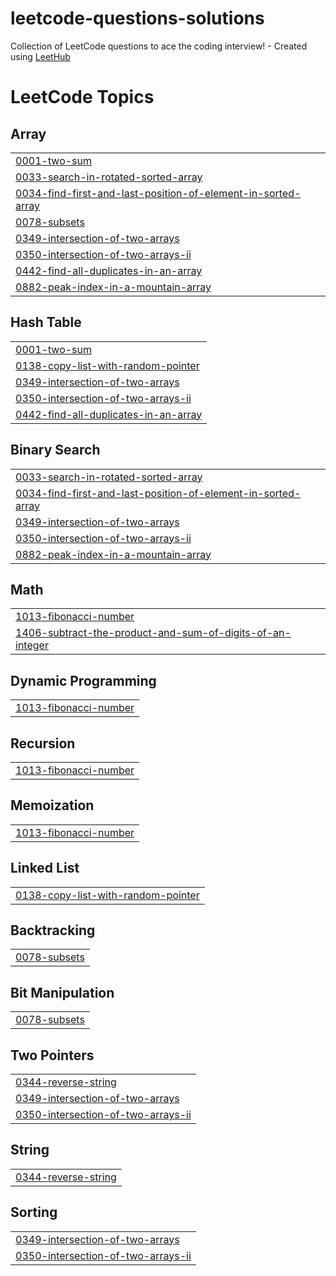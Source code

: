# leetcode-questions-solutions
Collection of LeetCode questions to ace the coding interview! - Created using [LeetHub](https://github.com/QasimWani/LeetHub)

<!---LeetCode Topics Start-->
# LeetCode Topics
## Array
|  |
| ------- |
| [0001-two-sum](https://github.com/yashyc7/Leetcode-solutions/tree/master/0001-two-sum) |
| [0033-search-in-rotated-sorted-array](https://github.com/yashyc7/Leetcode-solutions/tree/master/0033-search-in-rotated-sorted-array) |
| [0034-find-first-and-last-position-of-element-in-sorted-array](https://github.com/yashyc7/Leetcode-solutions/tree/master/0034-find-first-and-last-position-of-element-in-sorted-array) |
| [0078-subsets](https://github.com/yashyc7/Leetcode-solutions/tree/master/0078-subsets) |
| [0349-intersection-of-two-arrays](https://github.com/yashyc7/Leetcode-solutions/tree/master/0349-intersection-of-two-arrays) |
| [0350-intersection-of-two-arrays-ii](https://github.com/yashyc7/Leetcode-solutions/tree/master/0350-intersection-of-two-arrays-ii) |
| [0442-find-all-duplicates-in-an-array](https://github.com/yashyc7/Leetcode-solutions/tree/master/0442-find-all-duplicates-in-an-array) |
| [0882-peak-index-in-a-mountain-array](https://github.com/yashyc7/Leetcode-solutions/tree/master/0882-peak-index-in-a-mountain-array) |
## Hash Table
|  |
| ------- |
| [0001-two-sum](https://github.com/yashyc7/Leetcode-solutions/tree/master/0001-two-sum) |
| [0138-copy-list-with-random-pointer](https://github.com/yashyc7/Leetcode-solutions/tree/master/0138-copy-list-with-random-pointer) |
| [0349-intersection-of-two-arrays](https://github.com/yashyc7/Leetcode-solutions/tree/master/0349-intersection-of-two-arrays) |
| [0350-intersection-of-two-arrays-ii](https://github.com/yashyc7/Leetcode-solutions/tree/master/0350-intersection-of-two-arrays-ii) |
| [0442-find-all-duplicates-in-an-array](https://github.com/yashyc7/Leetcode-solutions/tree/master/0442-find-all-duplicates-in-an-array) |
## Binary Search
|  |
| ------- |
| [0033-search-in-rotated-sorted-array](https://github.com/yashyc7/Leetcode-solutions/tree/master/0033-search-in-rotated-sorted-array) |
| [0034-find-first-and-last-position-of-element-in-sorted-array](https://github.com/yashyc7/Leetcode-solutions/tree/master/0034-find-first-and-last-position-of-element-in-sorted-array) |
| [0349-intersection-of-two-arrays](https://github.com/yashyc7/Leetcode-solutions/tree/master/0349-intersection-of-two-arrays) |
| [0350-intersection-of-two-arrays-ii](https://github.com/yashyc7/Leetcode-solutions/tree/master/0350-intersection-of-two-arrays-ii) |
| [0882-peak-index-in-a-mountain-array](https://github.com/yashyc7/Leetcode-solutions/tree/master/0882-peak-index-in-a-mountain-array) |
## Math
|  |
| ------- |
| [1013-fibonacci-number](https://github.com/yashyc7/Leetcode-solutions/tree/master/1013-fibonacci-number) |
| [1406-subtract-the-product-and-sum-of-digits-of-an-integer](https://github.com/yashyc7/Leetcode-solutions/tree/master/1406-subtract-the-product-and-sum-of-digits-of-an-integer) |
## Dynamic Programming
|  |
| ------- |
| [1013-fibonacci-number](https://github.com/yashyc7/Leetcode-solutions/tree/master/1013-fibonacci-number) |
## Recursion
|  |
| ------- |
| [1013-fibonacci-number](https://github.com/yashyc7/Leetcode-solutions/tree/master/1013-fibonacci-number) |
## Memoization
|  |
| ------- |
| [1013-fibonacci-number](https://github.com/yashyc7/Leetcode-solutions/tree/master/1013-fibonacci-number) |
## Linked List
|  |
| ------- |
| [0138-copy-list-with-random-pointer](https://github.com/yashyc7/Leetcode-solutions/tree/master/0138-copy-list-with-random-pointer) |
## Backtracking
|  |
| ------- |
| [0078-subsets](https://github.com/yashyc7/Leetcode-solutions/tree/master/0078-subsets) |
## Bit Manipulation
|  |
| ------- |
| [0078-subsets](https://github.com/yashyc7/Leetcode-solutions/tree/master/0078-subsets) |
## Two Pointers
|  |
| ------- |
| [0344-reverse-string](https://github.com/yashyc7/Leetcode-solutions/tree/master/0344-reverse-string) |
| [0349-intersection-of-two-arrays](https://github.com/yashyc7/Leetcode-solutions/tree/master/0349-intersection-of-two-arrays) |
| [0350-intersection-of-two-arrays-ii](https://github.com/yashyc7/Leetcode-solutions/tree/master/0350-intersection-of-two-arrays-ii) |
## String
|  |
| ------- |
| [0344-reverse-string](https://github.com/yashyc7/Leetcode-solutions/tree/master/0344-reverse-string) |
## Sorting
|  |
| ------- |
| [0349-intersection-of-two-arrays](https://github.com/yashyc7/Leetcode-solutions/tree/master/0349-intersection-of-two-arrays) |
| [0350-intersection-of-two-arrays-ii](https://github.com/yashyc7/Leetcode-solutions/tree/master/0350-intersection-of-two-arrays-ii) |
<!---LeetCode Topics End-->